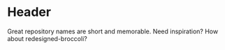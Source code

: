 # Header
Great repository names are short and memorable. Need inspiration? How about redesigned-broccoli?
